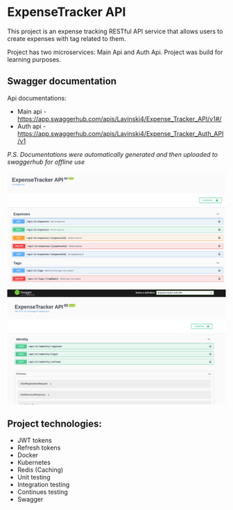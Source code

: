 #  ExpenseTracker API
This project is an expense tracking RESTful API service that allows users to create expenses with tag related to them. 

Project has two microservices: Main Api and Auth Api. Project was build for learning purposes.
## Swagger documentation
Api documentations:
* Main api - https://app.swaggerhub.com/apis/Lavinski4/Expense_Tracker_API/v1#/
* Auth api - https://app.swaggerhub.com/apis/Lavinski4/Expense_Tracker_Auth_API/v1

_P.S. Documentations were automatically generated and then uploaded to swaggerhub for offline use_

![alt text](./Screenshots/swagger_documentation_main.png)
![alt text](./Screenshots/swagger_documentation_auth.png)
## Project technologies:
* JWT tokens
* Refresh tokens
* Docker
* Kubernetes
* Redis (Caching)
* Unit testing
* Integration testing
* Continues testing
* Swagger


